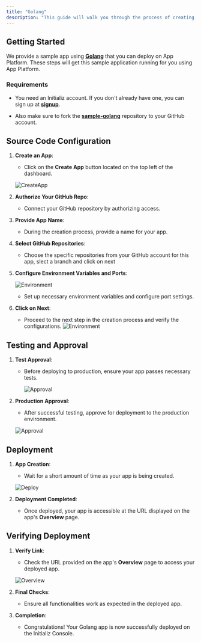 ```yaml
---
title: "Golang"
description: "This guide will walk you through the process of creating and deploying a Golang app on the Initializ Console."
---
```


## Getting Started

We provide a sample app using [**Golang**](https://github.com/initializ-templates/sample-golang) that you can deploy on App Platform. These steps will get this sample application running for you using App Platform.

### Requirements

- You need an Initializ account. If you don't already have one, you can sign up at [**signup**](https://console.initializ.ai/register).

- Also make sure to fork the [**sample-golang**](https://github.com/initializ-templates/sample-golang) repository to your GitHub account.

## Source Code Configuration

1. **Create an App**:

   - Click on the **Create App** button located on the top left of the dashboard.

   ![CreateApp](/assets/golang/source_code.png)

2. **Authorize Your GitHub Repo**:

   - Connect your GitHub repository by authorizing access.

3. **Provide App Name**:

   - During the creation process, provide a name for your app.

4. **Select GitHub Repositories**:

   - Choose the specific repositories from your GitHub account for this app, slect a branch and click on next

5. **Configure Environment Variables and Ports**:

   ![Environment](/assets/golang/config.png)

   - Set up necessary environment variables and configure port settings.

6. **Click on Next**:
   - Proceed to the next step in the creation process and verify the configurations.
     ![Environment](/assets/golang/review.png)

## Testing and Approval

1. **Test Approval**:

   - Before deploying to production, ensure your app passes necessary tests.

     ![Approval](/assets/golang/testapp.png)

2. **Production Approval**:

   - After successful testing, approve for deployment to the production environment.

   ![Approval](/assets/golang/prodapp.png)

## Deployment

1. **App Creation**:

   - Wait for a short amount of time as your app is being created.

   ![Deploy](/assets/golang/deployed.png)

2. **Deployment Completed**:
   - Once deployed, your app is accessible at the URL displayed on the app's **Overview** page.

## Verifying Deployment

1. **Verify Link**:

   - Check the URL provided on the app's **Overview** page to access your deployed app.

   ![Overview](/assets/golang/verified.png)

2. **Final Checks**:

   - Ensure all functionalities work as expected in the deployed app.

3. **Completion**:
   - Congratulations! Your Golang app is now successfully deployed on the Initializ Console.
